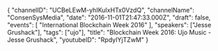 {
    "channelID": "UCBeLEwM-yhIKuIxHTx0VzdQ",
    "channelName": "ConsenSysMedia",
    "date": "2016-11-01T21:47:33.000Z",
    "draft": false,
    "events": [
        "International Blockchain Week 2016"
    ],
    "speakers": ["Jesse Grushack"],
    "tags": ["ujo"],
    "title": "Blockchain Week 2016: Ujo Music - Jesse Grushack",
    "youtubeID": "RpdyIYjTZwM"
}
